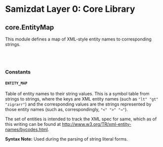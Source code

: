 Samizdat Layer 0: Core Library
==============================

core.EntityMap
--------------

This module defines a map of XML-style entity names to corresponding strings.

<br><br>
### Constants

#### `ENTITY_MAP`

Table of entity names to their string values. This is a symbol table from
strings to strings, where the keys are XML entity names (such as `"lt"
"gt" "zigrarr"`) and the corresponding values are the strings represented
by those entity names (such as, correspondingly, `"<" ">" "⇝"`).

The set of entities is intended to track the XML spec for same, which
as of this writing can be found at
<http://www.w3.org/TR/xml-entity-names/bycodes.html>.

**Syntax Note:** Used during the parsing of string literal forms.

